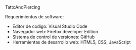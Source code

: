 TattoAndPiercing

Requerimientos de software:

* Editor de codigo: Visual Studio Code
* Navegador web: Firefox developer Edition
* Sistema de control de versiones: GitHub
* Herramientas de desarrollo web: HTML5, CSS, JavaScript

